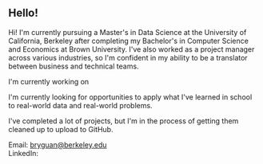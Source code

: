 ## Hello!

Hi! I'm currently pursuing a Master's in Data Science at the University of California, Berkeley after completing my Bachelor's in Computer Science and Economics at Brown University. I've also worked as a project manager across various industries, so I'm confident in my ability to be a translator between business and technical teams.

I'm currently working on

I'm currently looking for opportunities to apply what I've learned in school to real-world data and real-world problems.

I've completed a lot of projects, but I'm in the process of getting them cleaned up to upload to GitHub.

Email: bryguan@berkeley.edu  
LinkedIn: 
